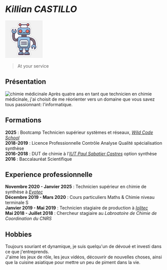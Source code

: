 # **_Killian CASTILLO_**

<img src="humanoid-robot-sticker.jpg" alt="Me" width="120"/>  

>At your service

## Présentation
<img src="https://cdn-icons-png.flaticon.com/256/4889/4889065.png" alt="chimie médicinale" width="20"/>  Après quatre ans en tant que technicien en chimie médicinale, j'ai choisit de me réorienter
vers un domaine que vous savez tous passionnant: l'informatique.  

## Formations
**2025** : Bootcamp Technicien supérieur systèmes et réseaux, [_Wild Code School_](https://www.wildcodeschool.com/)  
**2018-2019** : Licence Professionnelle Contrôle Analyse Qualité spécialisation synthèse  
**2016-2018** : DUT de chimie à l’[_IUT Paul Sabatier Castres_](https://iut-chimie.univ-tlse3.fr/) option synthèse  
**2016** : Baccalauréat Scientifique  

## Experience professionnelle
**Novembre 2020 - Janvier 2025** : Technicien supérieur en chimie de synthèse à [_Evotec_](https://www.evotec.com/)  
**Décembre 2019 - Mars 2020** : Cours particuliers Maths & Chimie niveau terminale S  
**Janvier 2019 - Mai 2019** : Technicien stagiaire de production à [_Iolitec_](https://iolitec.de/index.php/en)  
**Mai 2018 - Juillet 2018** : Chercheur stagiaire au _Labroatoire de Chimie de Coordination du CNRS_

## Hobbies
Toujours souriant et dynamique, je suis quelqu'un de dévoué et investi dans ce que j'entreprends.  
J'aime les jeux de rôle, les jeux vidéos, découvrir de nouvelles choses, ainsi que la cuisine asiatique pour mettre un peu de piment dans la vie.
